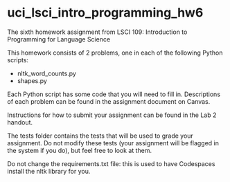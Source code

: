 # uci_lsci_intro_programming_hw6
The sixth homework assignment from LSCI 109: Introduction to Programming for Language Science

This homework consists of 2 problems, one in each of the following Python scripts:
* nltk_word_counts.py
* shapes.py

Each Python script has some code that you will need to fill in. Descriptions of 
each problem can be found in the assignment document on Canvas.

Instructions for how to submit your assignment can be found in the Lab 2 handout.

The tests folder contains the tests that will be used to grade your assignment. 
Do not modify these tests (your assignment will be flagged in the system if
you do), but feel free to look at them.

Do not change the requirements.txt file: this is used to have Codespaces install
the nltk library for you.
